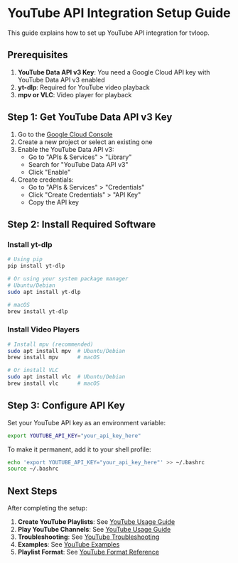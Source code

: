 # YouTube API Integration Setup Guide

This guide explains how to set up YouTube API integration for tvloop.

## Prerequisites

1. **YouTube Data API v3 Key**: You need a Google Cloud API key with YouTube Data API v3 enabled
2. **yt-dlp**: Required for YouTube video playback
3. **mpv or VLC**: Video player for playback

## Step 1: Get YouTube Data API v3 Key

1. Go to the [Google Cloud Console](https://console.cloud.google.com/)
2. Create a new project or select an existing one
3. Enable the YouTube Data API v3:
   - Go to "APIs & Services" > "Library"
   - Search for "YouTube Data API v3"
   - Click "Enable"
4. Create credentials:
   - Go to "APIs & Services" > "Credentials"
   - Click "Create Credentials" > "API Key"
   - Copy the API key

## Step 2: Install Required Software

### Install yt-dlp
```bash
# Using pip
pip install yt-dlp

# Or using your system package manager
# Ubuntu/Debian
sudo apt install yt-dlp

# macOS
brew install yt-dlp
```

### Install Video Players
```bash
# Install mpv (recommended)
sudo apt install mpv  # Ubuntu/Debian
brew install mpv      # macOS

# Or install VLC
sudo apt install vlc  # Ubuntu/Debian
brew install vlc      # macOS
```

## Step 3: Configure API Key

Set your YouTube API key as an environment variable:

```bash
export YOUTUBE_API_KEY="your_api_key_here"
```

To make it permanent, add it to your shell profile:
```bash
echo 'export YOUTUBE_API_KEY="your_api_key_here"' >> ~/.bashrc
source ~/.bashrc
```

## Next Steps

After completing the setup:

1. **Create YouTube Playlists**: See [YouTube Usage Guide](youtube_usage.md)
2. **Play YouTube Channels**: See [YouTube Usage Guide](youtube_usage.md)
3. **Troubleshooting**: See [YouTube Troubleshooting](youtube_troubleshooting.md)
4. **Examples**: See [YouTube Examples](youtube_examples.md)
5. **Playlist Format**: See [YouTube Format Reference](youtube_format.md)
